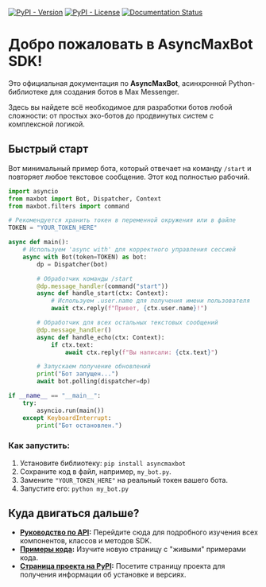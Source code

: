 [![PyPI - Version](https://img.shields.io/pypi/v/asyncmaxbot.svg)](https://pypi.org/project/asyncmaxbot/)
[![PyPI - License](https://img.shields.io/pypi/l/asyncmaxbot.svg)](https://github.com/sdkinfotech/asyncmaxbot/blob/main/LICENSE)
[![Documentation Status](https://img.shields.io/badge/docs-latest-brightgreen.svg)](https://sdkinfotech.github.io/asyncmaxbot/)

# Добро пожаловать в AsyncMaxBot SDK!

Это официальная документация по **AsyncMaxBot**, асинхронной Python-библиотеке для создания ботов в Max Messenger.

Здесь вы найдете всё необходимое для разработки ботов любой сложности: от простых эхо-ботов до продвинутых систем с комплексной логикой.

## Быстрый старт

Вот минимальный пример бота, который отвечает на команду `/start` и повторяет любое текстовое сообщение. Этот код полностью рабочий.

```python
import asyncio
from maxbot import Bot, Dispatcher, Context
from maxbot.filters import command

# Рекомендуется хранить токен в переменной окружения или в файле
TOKEN = "YOUR_TOKEN_HERE"

async def main():
    # Используем 'async with' для корректного управления сессией
    async with Bot(token=TOKEN) as bot:
        dp = Dispatcher(bot)

        # Обработчик команды /start
        @dp.message_handler(command("start"))
        async def handle_start(ctx: Context):
            # Используем .user.name для получения имени пользователя
            await ctx.reply(f"Привет, {ctx.user.name}!")

        # Обработчик для всех остальных текстовых сообщений
        @dp.message_handler()
        async def handle_echo(ctx: Context):
            if ctx.text:
                await ctx.reply(f"Вы написали: {ctx.text}")

        # Запускаем получение обновлений
        print("Бот запущен...")
        await bot.polling(dispatcher=dp)

if __name__ == "__main__":
    try:
        asyncio.run(main())
    except KeyboardInterrupt:
        print("Бот остановлен.")
```

### Как запустить:
1.  Установите библиотеку: `pip install asyncmaxbot`
2.  Сохраните код в файл, например, `my_bot.py`.
3.  Замените `"YOUR_TOKEN_HERE"` на реальный токен вашего бота.
4.  Запустите его: `python my_bot.py`

## Куда двигаться дальше?

*   **[Руководство по API](https://sdkinfotech.github.io/asyncmaxbot/api/):** Перейдите сюда для подробного изучения всех компонентов, классов и методов SDK.
*   **[Примеры кода](https://sdkinfotech.github.io/asyncmaxbot/examples/):** Изучите новую страницу с "живыми" примерами кода.
*   **[Страница проекта на PyPI](https://pypi.org/project/asyncmaxbot/):** Посетите страницу проекта для получения информации об установке и версиях.